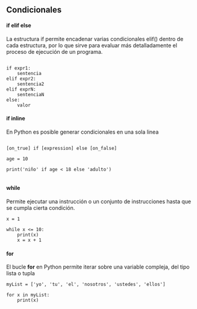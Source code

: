 ## Condicionales

#### if elif else

La estructura if permite encadenar varias condicionales elif() dentro de cada estructura, por lo que
sirve para evaluar más detalladamente el proceso de ejecución de un programa.

```

if expr1:
    sentencia
elif expr2:
    sentencia2
elif exprN:
    sentenciaN
else:
    valor

```


#### if inline

En Python es posible generar condicionales en una sola linea

```

[on_true] if [expression] else [on_false]

age = 10

print('niño' if age < 18 else 'adulto')


```


#### while

Permite ejecutar una instrucción o un conjunto de instrucciones hasta que se cumpla cierta condición.


```
x = 1

while x <= 10:
    print(x)
    x = x + 1

```


#### for

El bucle **for** en Python permite iterar sobre una variable compleja, del tipo lista o tupla


```
myList = ['yo', 'tu', 'el', 'nosotros', 'ustedes', 'ellos']

for x in myList:
    print(x)

```


